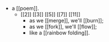 - a [[poem]].
  - [[2]] [[3]] [[5]] [[7]] [[11]]
    - as we [[merge]], we'll [[burn]];
    - as we [[fork]], we'll [[flow]];
    - like a [[rainbow folding]].
